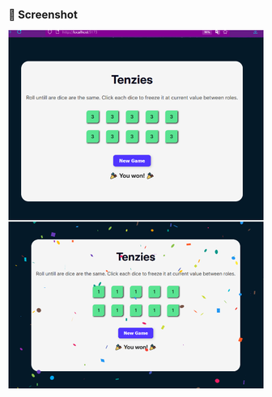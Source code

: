 ## 📸 Screenshot

![Tenzies Screenshot](./Project%20Screenshots/Tenzies.png)
![Game won Screenshot](./Project%20Screenshots/game-won-confetti-drop.png)
